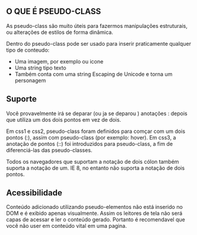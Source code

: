 ## O QUE É PSEUDO-CLASS

As pseudo-class são muito úteis para fazermos manipulações estruturais, ou alterações de estilos de forma dinâmica.

Dentro do pseudo-class pode ser usado para inserir praticamente qualquer tipo de conteudo:

* Uma imagem, por exemplo ou icone
* Uma string tipo texto 
* Também conta com uma string Escaping de Unicode e torna um personagem

## Suporte
Você provavelmente irá se deparar (ou ja se deparou ) anotações : depois que utiliza um dos dois pontos em vez de dois.

Em css1 e css2, pseudo-class foram definidos para comçar com um dois pontos (:), assim com pseudo-class (por exemplo: hover). Em css3, a anotação de pontos (::) foi introduzidos para pseudo-class, a fim de diferenciá-las das pseudo-classes.

Todos os navegadores que suportam a notação de dois cólon também suporta a notação de um. IE 8, no entanto não suporta a notação de dois pontos.

## Acessibilidade
Conteúdo adicionado utilizando pseudo-elementos não está inserido no DOM e é exibido apenas visualmente. Assim os leitores de tela não será capas de acessar e ler o conteúdo gerado. Portanto é recomendavel que você não user em conteúdo vital em uma pagina.